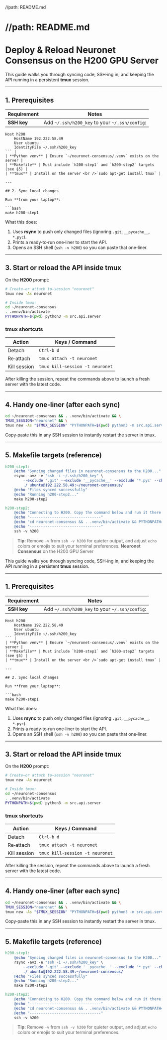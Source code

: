 //path: README.md

# //path: README.md

# Deploy & Reload **Neuronet Consensus** on the H200 GPU Server

This guide walks you through syncing code, SSH‑ing in, and keeping the API running in a persistent **tmux** session.

---

## 1. Prerequisites

| Requirement | Notes                                                |
| ----------- | ---------------------------------------------------- |
| **SSH key** | Add `~/.ssh/h200_key` to your `~/.ssh/config`:<br /> |

````
Host h200
    HostName 192.222.58.49
    User ubuntu
    IdentityFile ~/.ssh/h200_key
``` |
| **Python venv** | Ensure `~/neuronet-consensus/.venv` exists on the server |
| **Makefile** | Must include `h200-step1` and `h200-step2` targets (see §5) |
| **tmux** | Install on the server <br />`sudo apt-get install tmux` |

---

## 2. Sync local changes

Run **from your laptop**:

```bash
make h200-step1
````

What this does:

1. Uses **rsync** to push only changed files (ignoring `.git`, `__pycache__`, `*.pyc`).
2. Prints a ready‑to‑run one‑liner to start the API.
3. Opens an SSH shell (`ssh -v h200`) so you can paste that one‑liner.

---

## 3. Start or reload the API inside tmux

On the **H200** prompt:

```bash
# Create—or attach to—session "neuronet"
tmux new -As neuronet

# Inside tmux:
cd ~/neuronet-consensus
. .venv/bin/activate
PYTHONPATH=$(pwd) python3 -m src.api.server
```

### tmux shortcuts

| Action       | Keys / Command                  |
| ------------ | ------------------------------- |
| Detach       | `Ctrl-b d`                      |
| Re‑attach    | `tmux attach -t neuronet`       |
| Kill session | `tmux kill-session -t neuronet` |

After killing the session, repeat the commands above to launch a fresh server with the latest code.

---

## 4. Handy one‑liner (after each sync)

```bash
cd ~/neuronet-consensus && . .venv/bin/activate && \
TMUX_SESSION="neuronet" && \
tmux new -As "$TMUX_SESSION" "PYTHONPATH=$(pwd) python3 -m src.api.server"
```

Copy‑paste this in any SSH session to instantly restart the server in tmux.

---

## 5. Makefile targets (reference)

```makefile
h200-step1:
	@echo "Syncing changed files in neuronet-consensus to the H200..."
	rsync -avz -e "ssh -i ~/.ssh/h200_key" \
		--exclude '.git' --exclude '__pycache__' --exclude '*.pyc' --checksum \
		./ ubuntu@192.222.58.49:~/neuronet-consensus/
	@echo "Files synced successfully"
	@echo "Running h200-step2..."
	make h200-step2

h200-step2:
	@echo "Connecting to H200. Copy the command below and run it there:"
	@echo "--------------------------------"
	@echo "cd neuronet-consensus && . .venv/bin/activate && PYTHONPATH=$$(pwd) python3 -m src.api.server"
	@echo "--------------------------------"
	ssh -v h200
```

> **Tip:** Remove `-v` from `ssh -v h200` for quieter output, and adjust `echo` colors or emojis to suit your terminal preferences.
 **Neuronet Consensus** on the H200 GPU Server

This guide walks you through syncing code, SSH‑ing in, and keeping the API running in a persistent **tmux** session.

---

## 1. Prerequisites

| Requirement | Notes                                                |
| ----------- | ---------------------------------------------------- |
| **SSH key** | Add `~/.ssh/h200_key` to your `~/.ssh/config`:<br /> |

````
Host h200
    HostName 192.222.58.49
    User ubuntu
    IdentityFile ~/.ssh/h200_key
``` |
| **Python venv** | Ensure `~/neuronet-consensus/.venv` exists on the server |
| **Makefile** | Must include `h200-step1` and `h200-step2` targets (see §5) |
| **tmux** | Install on the server <br />`sudo apt-get install tmux` |

---

## 2. Sync local changes

Run **from your laptop**:

```bash
make h200-step1
````

What this does:

1. Uses **rsync** to push only changed files (ignoring `.git`, `__pycache__`, `*.pyc`).
2. Prints a ready‑to‑run one‑liner to start the API.
3. Opens an SSH shell (`ssh -v h200`) so you can paste that one‑liner.

---

## 3. Start or reload the API inside tmux

On the **H200** prompt:

```bash
# Create—or attach to—session "neuronet"
tmux new -As neuronet

# Inside tmux:
cd ~/neuronet-consensus
. .venv/bin/activate
PYTHONPATH=$(pwd) python3 -m src.api.server
```

### tmux shortcuts

| Action       | Keys / Command                  |
| ------------ | ------------------------------- |
| Detach       | `Ctrl-b d`                      |
| Re‑attach    | `tmux attach -t neuronet`       |
| Kill session | `tmux kill-session -t neuronet` |

After killing the session, repeat the commands above to launch a fresh server with the latest code.

---

## 4. Handy one‑liner (after each sync)

```bash
cd ~/neuronet-consensus && . .venv/bin/activate && \
TMUX_SESSION="neuronet" && \
tmux new -As "$TMUX_SESSION" "PYTHONPATH=$(pwd) python3 -m src.api.server"
```

Copy‑paste this in any SSH session to instantly restart the server in tmux.

---

## 5. Makefile targets (reference)

```makefile
h200-step1:
	@echo "Syncing changed files in neuronet-consensus to the H200..."
	rsync -avz -e "ssh -i ~/.ssh/h200_key" \
		--exclude '.git' --exclude '__pycache__' --exclude '*.pyc' --checksum \
		./ ubuntu@192.222.58.49:~/neuronet-consensus/
	@echo "Files synced successfully"
	@echo "Running h200-step2..."
	make h200-step2

h200-step2:
	@echo "Connecting to H200. Copy the command below and run it there:"
	@echo "--------------------------------"
	@echo "cd neuronet-consensus && . .venv/bin/activate && PYTHONPATH=$$(pwd) python3 -m src.api.server"
	@echo "--------------------------------"
	ssh -v h200
```

> **Tip:** Remove `-v` from `ssh -v h200` for quieter output, and adjust `echo` colors or emojis to suit your terminal preferences.
